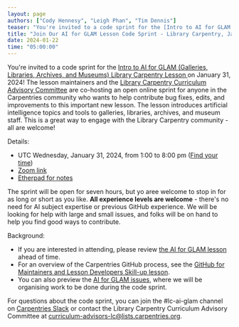 ```yaml
---
layout: page
authors: ["Cody Hennesy", "Leigh Phan", "Tim Dennis"]
teaser: "You're invited to a code sprint for the [Intro to AI for GLAM (Galleries, Libraries, Archives, and Museums) Library Carpentry Lesson ](https://carpentries-incubator.github.io/machine-learning-librarians-archivists/) on January 31, 2024!"
title: "Join Our AI for GLAM Lesson Code Sprint - Library Carpentry, January 31, 2024"
date: 2024-01-22
time: "05:00:00"
---
```

    
You're invited to a code sprint for the [Intro to AI for GLAM (Galleries, Libraries, Archives, and Museums) Library Carpentry Lesson ](https://carpentries-incubator.github.io/machine-learning-librarians-archivists/) on January 31, 2024! The lesson maintainers and the [Library Carpentry Curriculum Advisory Committee](https://github.com/LibraryCarpentry/curriculum-advisors) are co-hosting an open online sprint for anyone in the Carpentries community who wants to help contribute bug fixes, edits, and improvements to this important new lesson. The lesson introduces artificial intelligence topics and tools to galleries, libraries, archives, and museum staff. This is a great way to engage with the Library Carpentry community - all are welcome!

Details:
    
- UTC Wednesday, January 31, 2024, from 1:00 to 8:00 pm ([Find your time](https://www.timeanddate.com/worldclock/fixedtime.html?iso=20240131T1300))
- [Zoom link ](https://umn.zoom.us/j/94839281281?pwd=eFF0eDd6MWVzc1YvSmtTeERaeGtMQT09)
- [Etherpad for notes](https://pad.carpentries.org/ai-glam-sprint)
    
The sprint will be open for seven hours, but yo aree welcome to stop in for as long or short as you like. **All experience levels are welcome** - there's no need for AI subject expertise or previous GitHub experience. We will be looking for help with large and small issues, and folks will be on hand to help you find good ways to contribute.

Background:

- If you are interested in attending, please review [the AI for GLAM lesson](https://carpentries-incubator.github.io/machine-learning-librarians-archivists/) ahead of time. 
- For an overview of the Carpentries GitHub process, see the [GitHub for Maintainers and Lesson Developers Skill-up lesson](https://carpentries.github.io/github-skill-up-maintainers/). 
- You can also preview the [AI for GLAM issues](https://github.com/carpentries-incubator/machine-learning-librarians-archivists/issues), where we will be organising work to be done during the code sprint.
     
For questions about the code sprint, you can join the #lc-ai-glam channel on [Carpentries Slack](https://carpentries.slack.com/) or contact the Library Carpentry Curriculum Advisory Committee at curriculum-advisors-lc@lists.carpentries.org.
